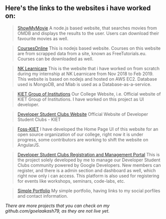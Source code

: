 ## Here's the links to the websites i have worked on:

>[ShowMyMovie](http://showmymovie.herokuapp.com)
A node.js based website, that searches movies from OMDB and displays the results to the user. Users can download their favourite movies as well.

> [CoursesOnline](http://coursesonline.herokuapp.com)
This is nodejs based website. Courses on this website are from scrapped data from a site, known as FreeTutorials.eu. Courses can be downloaded as well.

> [NK Learnicare](http://nklearnicare.com) 
This is the website that i have worked on from scratch during my internship at NK Learnicare from Nov 2018 to Feb 2019. This website is based on nodejs and hosted on AWS EC2. Database used is MongoDB, and Mlab is used as a Database-as-a-service.

> [KIET Group of Institutions](https://kiet.edu)
Our College Website, i.e. Official website of KIET Group of Institutions. I have worked on this project as UI developer.

> [Developer Student Clubs Website](https://dsckiet.github.io)
Official Website of Developer Student Clubs - KIET

> [Foss-KIET](http://kiet-foss.github.io/)
I have developed the Home Page UI of this website for an open source organization of our college, right now it is under progress, some contributors are working to shift the website on AngularJS.

> [Developer Student Clubs Registration and Management Portal](http://dsckiet.herokuapp.com/)
This is the project solely developed by me to manage our Developer Student Clubs community powered by Google Developers. New members can register, and there is a admin section and dashboard as well, which right now only i can access. This platform is also used for registering for events like workshops, seminars, code-labs, etc.

> [Simple Portfolio](http://goelaakash79.github.io/)
My simple portfolio, having links to my social porfiles and contact information.

*There are more projects that you can check on my github.com/goelaakash79, as they are not live yet.*
